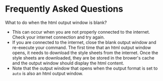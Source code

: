 # Frequently Asked Questions

What to do when the html output window is blank?

-   This can occur when you are not properly connected to the internet. Check
    your internet connection and try again.
-   If you are connected to the internet, close the blank output window and
    re-execute your command. The first time that an html output window opens,
    it needs to download the style sheets from the internet. Once the style
    sheets are downloaded, they are be stored in the brower's cache and the
    output window should display the html content.
-   Note that the output window that opens when the output format is set to
    `auto` is also an html output window.
